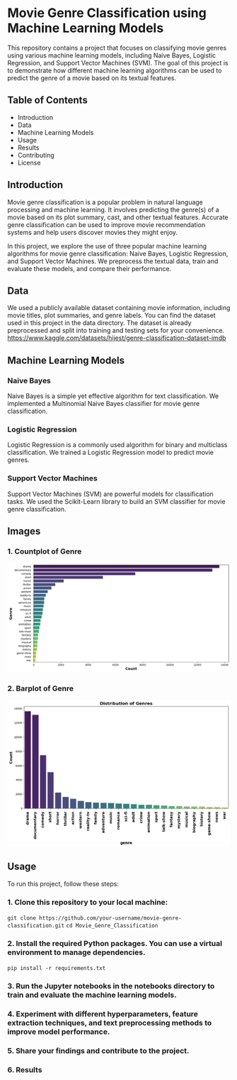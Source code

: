 # Movie Genre Classification using Machine Learning Models
This repository contains a project that focuses on classifying movie genres using various machine learning models, including Naive Bayes, Logistic Regression, and Support Vector Machines (SVM). The goal of this project is to demonstrate how different machine learning algorithms can be used to predict the genre of a movie based on its textual features.

## Table of Contents
- Introduction
- Data
- Machine Learning Models
- Usage
- Results
- Contributing
- License

## Introduction
Movie genre classification is a popular problem in natural language processing and machine learning. It involves predicting the genre(s) of a movie based on its plot summary, cast, and other textual features. Accurate genre classification can be used to improve movie recommendation systems and help users discover movies they might enjoy.

In this project, we explore the use of three popular machine learning algorithms for movie genre classification: Naive Bayes, Logistic Regression, and Support Vector Machines. We preprocess the textual data, train and evaluate these models, and compare their performance.

## Data
We used a publicly available dataset containing movie information, including movie titles, plot summaries, and genre labels. You can find the dataset used in this project in the data directory. The dataset is already preprocessed and split into training and testing sets for your convenience.
https://www.kaggle.com/datasets/hijest/genre-classification-dataset-imdb

## Machine Learning Models
### Naive Bayes
Naive Bayes is a simple yet effective algorithm for text classification. We implemented a Multinomial Naive Bayes classifier for movie genre classification.

### Logistic Regression
Logistic Regression is a commonly used algorithm for binary and multiclass classification. We trained a Logistic Regression model to predict movie genres.

### Support Vector Machines
Support Vector Machines (SVM) are powerful models for classification tasks. We used the Scikit-Learn library to build an SVM classifier for movie genre classification.

## Images

### 1. Countplot of Genre
![Image-1](https://github.com/arijit258/CODSOFT/blob/main/Movie_Genre_Classification/training_data_genre_distribution.png)

### 2. Barplot of Genre
![image-2](https://github.com/arijit258/CODSOFT/blob/main/Movie_Genre_Classification/training_data_genre_distribution_barplot.png)


## Usage
To run this project, follow these steps:

### 1. Clone this repository to your local machine:

`git clone https://github.com/your-username/movie-genre-classification.git`
`cd Movie_Genre_Classification`

### 2. Install the required Python packages. You can use a virtual environment to manage dependencies.
`pip install -r requirements.txt`


### 3. Run the Jupyter notebooks in the notebooks directory to train and evaluate the machine learning models.

### 4. Experiment with different hyperparameters, feature extraction techniques, and text preprocessing methods to improve model performance.

### 5. Share your findings and contribute to the project.

### 6. Results
